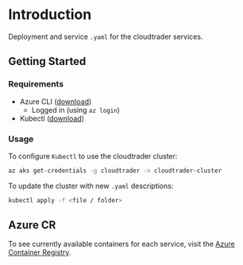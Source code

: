 # Introduction

Deployment and service `.yaml` for the cloudtrader services.

## Getting Started

### Requirements

- Azure CLI ([download](https://docs.microsoft.com/en-us/cli/azure/install-azure-cli))
  - Logged in (using `az login`)
- Kubectl ([download](https://v1-16.docs.kubernetes.io/docs/tasks/tools/install-kubectl/))

### Usage

To configure `Kubectl` to use the cloudtrader cluster:

```bash
az aks get-credentials -g cloudtrader -n cloudtrader-cluster
```

To update the cluster with new `.yaml` descriptions:

```bash
kubectl apply -f <file / folder>
```

## Azure CR

To see currently available containers for each service, visit the [Azure Container Registry](https://portal.azure.com/#@scottlogic.onmicrosoft.com/resource/subscriptions/bc77519f-1060-41f1-8b44-412dc403507b/resourceGroups/CloudTrader/providers/Microsoft.ContainerRegistry/registries/cloudTrader/overview).
